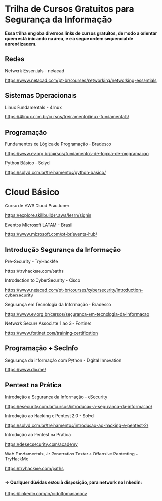 # Trilha de Cursos Gratuitos para Segurança da Informação
#### Essa trilha engloba diversos links de cursos gratuítos, de modo a orientar quem está iniciando na área, e ela segue ordem sequencial de aprendizagem.


## Redes
Network Essentials - netacad

https://www.netacad.com/pt-br/courses/networking/networking-essentials

## Sistemas Operacionais

Linux Fundamentals - 4linux

https://4linux.com.br/cursos/treinamento/linux-fundamentals/

## Programação

Fundamentos de Lógica de Programação - Bradesco

https://www.ev.org.br/cursos/fundamentos-de-logica-de-programacao

Python Básico - Solyd

https://solyd.com.br/treinamentos/python-basico/

# Cloud Básico

Curso de AWS Cloud Practioner

https://explore.skillbuilder.aws/learn/signin

Eventos Microsoft LATAM - Brasil

https://www.microsoft.com/pt-br/events-hub/

## Introdução Segurança da Informação

Pre-Security - TryHackMe

https://tryhackme.com/paths

Introduction to CyberSecurity - Cisco

https://www.netacad.com/pt-br/courses/cybersecurity/introduction-cybersecurity

Segurança em Tecnologia da Informação - Bradesco

https://www.ev.org.br/cursos/seguranca-em-tecnologia-da-informacao

Network Secure Associate 1 ao 3 - Fortinet

https://www.fortinet.com/training-certification

## Programação + SecInfo

Segurança da informação com Python - Digital Innovation

https://www.dio.me/

## Pentest na Prática

Introdução a Segurança da Informação - eSecurity

https://esecurity.com.br/cursos/introducao-a-seguranca-da-informacao/

Introdução ao Hacking e Pentest 2.0 - Solyd

https://solyd.com.br/treinamentos/introducao-ao-hacking-e-pentest-2/

Introdução ao Pentest na Prática

https://desecsecurity.com/academy

Web Fundamentals, Jr Penetration Tester e Offensive Pentesting - TryHackMe

https://tryhackme.com/paths

##

#### -> Qualquer dúvidas estou à disposição, para network no linkedin:

https://linkedin.com/in/rodolfomarianocy
